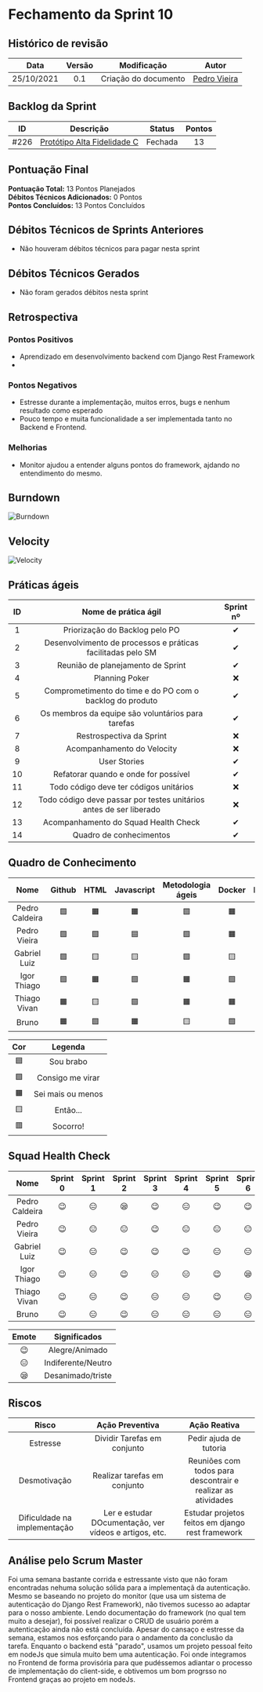 # Fechamento da Sprint 10

## Histórico de revisão

|  **Data**  | **Versão** |   **Modificação**    |                  **Autor**                  |
| :--------: | :--------: | :------------------: | :-----------------------------------------: |
| 25/10/2021 |    0.1     | Criação do documento | [Pedro Vieira](https://github.com/Pedro-V8) |

## Backlog da Sprint

| **ID** |                                      **Descrição**                                       | **Status** | **Pontos** |
| :----: | :--------------------------------------------------------------------------------------: | :--------: | :--------: |
|  #226  | [Protótipo Alta Fidelidade C](https://github.com/fga-eps-mds/2021-1-hospitalar/pull/226) |  Fechada   |     13     |

## Pontuação Final

**Pontuação Total:** 13 Pontos Planejados <br>
**Débitos Técnicos Adicionados:** 0 Pontos <br>
**Pontos Concluídos:** 13 Pontos Concluídos <br>

## Débitos Técnicos de Sprints Anteriores

- Não houveram débitos técnicos para pagar nesta sprint

## Débitos Técnicos Gerados

- Não foram gerados débitos nesta sprint

## Retrospectiva

### Pontos Positivos

- Aprendizado em desenvolvimento backend com Django Rest Framework
-

### Pontos Negativos

- Estresse durante a implementação, muitos erros, bugs e nenhum resultado como esperado
- Pouco tempo e muita funcionalidade a ser implementada tanto no Backend e Frontend.

### Melhorias

- Monitor ajudou a entender alguns pontos do framework, ajdando no entendimento do mesmo.

## Burndown

![Burndown](/docs/assets/sprints/time_c/sprint_10/Burndown10.png)

## Velocity

![Velocity](/docs/assets/sprints/time_c/sprint_10/velocity09.png)

## Práticas ágeis

| ID  |                        Nome de prática ágil                        | Sprint nº |
| :-: | :----------------------------------------------------------------: | :-------: |
|  1  |                   Priorização do Backlog pelo PO                   | &#10004;  |
|  2  |    Desenvolvimento de processos e práticas facilitadas pelo SM     | &#10004;  |
|  3  |                 Reunião de planejamento de Sprint                  | &#10004;  |
|  4  |                           Planning Poker                           | &#10060;  |
|  5  |      Comprometimento do time e do PO com o backlog do produto      | &#10004;  |
|  6  |         Os membros da equipe são voluntários para tarefas          | &#10004;  |
|  7  |                      Restrospectiva da Sprint                      | &#10060;  |
|  8  |                     Acompanhamento do Velocity                     | &#10060;  |
|  9  |                            User Stories                            | &#10004;  |
| 10  |                Refatorar quando e onde for possível                | &#10004;  |
| 11  |               Todo código deve ter códigos unitários               | &#10060;  |
| 12  | Todo código deve passar por testes unitários antes de ser liberado | &#10060;  |
| 13  |                Acompanhamento do Squad Health Check                | &#10004;  |
| 14  |                      Quadro de conhecimentos                       | &#10004;  |

## Quadro de Conhecimento

|      Nome      |  Github   |   HTML    | Javascript | Metodologia ágeis |  Docker   |  Django   |  Mongodb  |
| :------------: | :-------: | :-------: | :--------: | :---------------: | :-------: | :-------: | :-------: |
| Pedro Caldeira | &#129001; | &#128999; | &#128999;  |     &#129001;     | &#128999; | &#129000; | &#129000; |
|  Pedro Vieira  | &#129001; | &#129001; | &#128998;  |     &#129001;     | &#128999; | &#128999; | &#129001; |
|  Gabriel Luiz  | &#129001; | &#129000; | &#129000;  |     &#129001;     | &#129000; | &#129000; | &#129000; |
|  Igor Thiago   | &#129001; | &#128999; | &#129001;  |     &#128999;     | &#129001; | &#129001; | &#129001; |
|  Thiago Vivan  | &#128999; | &#129000; | &#129001;  |     &#128999;     | &#128999; | &#129000; | &#128997; |
|     Bruno      | &#128999; | &#129001; | &#128999;  |     &#129000;     | &#129001; | &#129000; | &#128997; |

|    Cor    |      Legenda      |
| :-------: | :---------------: |
| &#128998; |     Sou brabo     |
| &#129001; | Consigo me virar  |
| &#128999; | Sei mais ou menos |
| &#129000; |     Então...      |
| &#128997; |     Socorro!      |

## Squad Health Check

|      Nome      | Sprint 0  | Sprint 1  | Sprint 2  | Sprint 3  | Sprint 4  | Sprint 5  | Sprint 6  | Sprint 7  | Sprint 8  | Sprint 9  | Sprint 10 |
| :------------: | :-------: | :-------: | :-------: | :-------: | :-------: | :-------: | :-------: | :-------: | :-------: | :-------: | :-------: |
| Pedro Caldeira | &#128521; | &#128529; | &#128554; | &#128521; | &#128529; | &#128521; | &#128521; | &#128529; | &#128529; | &#128529; | &#128521; |
|  Pedro Vieira  | &#128521; | &#128529; | &#128529; | &#128521; | &#128529; | &#128529; | &#128529; | &#128529; | &#128521; | &#128521; | &#128529; |
|  Gabriel Luiz  | &#128521; | &#128529; | &#128521; | &#128521; | &#128521; | &#128529; | &#128529; | &#128529; | &#128521; | &#128554; | &#128529; |
|  Igor Thiago   | &#128521; | &#128529; | &#128521; | &#128529; | &#128529; | &#128521; | &#128554; | &#128521; | &#128521; | &#128529; | &#128554; |
|  Thiago Vivan  | &#128521; | &#128529; | &#128521; | &#128529; | &#128529; | &#128521; | &#128529; | &#128529; | &#128521; | &#128529; | &#128554; |
|     Bruno      | &#128521; | &#128529; | &#128521; | &#128529; | &#128529; | &#128529; | &#128529; | &#128554; | &#128521; | &#128529; | &#128529; |

|   Emote   |    Significados    |
| :-------: | :----------------: |
| &#128521; |   Alegre/Animado   |
| &#128529; | Indiferente/Neutro |
| &#128554; | Desanimado/triste  |

## Riscos

|          **Risco**           |                  **Ação Preventiva**                   |                       **Ação Reativa**                       |
| :--------------------------: | :----------------------------------------------------: | :----------------------------------------------------------: |
|           Estresse           |              Dividir Tarefas em conjunto               |                    Pedir ajuda de tutoria                    |
|         Desmotivação         |              Realizar tarefas em conjunto              | Reuniões com todos para descontrair e realizar as atividades |
| Dificuldade na implementação | Ler e estudar DOcumentação, ver vídeos e artigos, etc. |       Estudar projetos feitos em django rest framework       |

<!-- ## Burndown de Riscos (???) -->

## Análise pelo Scrum Master

Foi uma semana bastante corrida e estressante visto que não foram encontradas nehuma solução sólida para a implementaçã da autenticação. Mesmo se baseando no projeto do monitor (que usa um sistema de autenticação do Django Rest Framework), não tivemos sucesso ao adaptar para o nosso ambiente. Lendo documentação do framework (no qual tem muito a desejar), foi possível realizar o CRUD de usuário porém a autenticação ainda não está concluída. Apesar do cansaço e estresse da semana, estamos nos esforçando para o andamento da conclusão da tarefa. Enquanto o backend está "parado", usamos um projeto pessoal feito em nodeJs que simula muito bem uma autenticação. Foi onde integramos no Frontend de forma provisória para que pudéssemos adiantar o processo de implementação do client-side, e obtivemos um bom progrsso no Frontend graças ao projeto em nodeJs.
